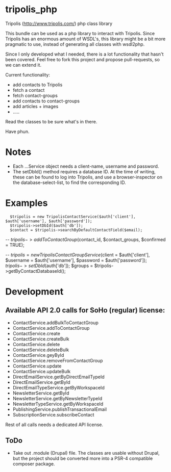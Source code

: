 # tripolis_php
Tripolis (http://www.tripolis.com/) php class library

This bundle can be used as a php library to interact with Tripolis.
Since Tripolis has an enormous amount of WSDL's, this library might be a bit more pragmatic to use, instead of generating all classes with wsdl2php.

Since I only developed what I needed, there is a lot functionality that hasn't been covered.
Feel free to fork this project and propose pull-requests, so we can extend it.

Current functionality:
 - add contacts to Tripolis
 - fetch a contact
 - fetch contact-groups
 - add contacts to contact-groups
 - add articles + images
 - .....

 Read the classes to be sure what's in there.

 Have phun.

# Notes
 - Each ...Service object needs a client-name, username and password.
 - The setDbId() method requires a database ID. At the time of writing, these can be found to log into Tripolis,
   and use a browser-inspector on the database-select-list, to find the corresponding ID.

# Examples

      $tripolis = new TripolisContactService($auth['client'], $auth['username'], $auth['password']);
      $tripolis->setDbId($auth['db']);
      $contact = $tripolis->searchByDefaultContactField($email);
--
      $tripolis->addToContactGroup($contact_id, $contact_groups, $confirmed = TRUE);

--
      $tripolis = new TripolisContactGroupService($client = $auth['client'], $username = $auth['username'], $password = $auth['password']);
      $tripolis->setDbId($auth['db']);
      $groups = $tripolis->getByContactDatabaseId();


# Development

## Available API 2.0 calls for SoHo (regular) license:
 - ContactService.addBulkToContactGroup
 - ContactService.addToContactGroup
 - ContactService.create
 - ContactService.createBulk
 - ContactService.delete
 - ContactService.deleteBulk
 - ContactService.geyById
 - ContactService.removeFromContactGroup
 - ContactService.update
 - ContactService.updateBulk
 - DirectEmailService.getByDirectEmailTypeId
 - DirectEmailService.getById
 - DirectEmailTypeService.getByWorkspaceId
 - NewsletterService.getById
 - NewsletterService.getByNewsletterTypeId
 - NewsletterTypeService.getByWorkspaceId
 - PublishingService.publishTransactionalEmail
 - SubscriptionService.subscribeContact

Rest of all calls needs a dedicated API license.

## ToDo
 - Take out .module (Drupal) file.
   The classes are usable without Drupal, but the project should be converted more into a PSR-4 compatible composer
   package.
